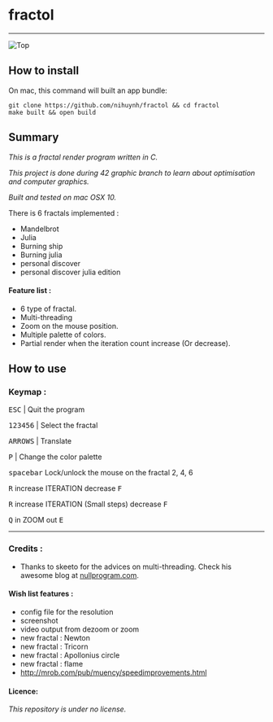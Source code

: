 # fractol

---
![Top](docs/screenshot/main.png)

## How to install

On mac, this command will built an app bundle:
```
git clone https://github.com/nihuynh/fractol && cd fractol
make built && open build
```

## Summary
_This is a fractal render program written in C._

_This project is done during 42 graphic branch to learn about optimisation and computer graphics._

_Built and tested on mac OSX 10._

There is 6 fractals implemented :
- Mandelbrot
- Julia
- Burning ship
- Burning julia
- personal discover
- personal discover julia edition

#### Feature list :
- 6 type of fractal.
- Multi-threading
- Zoom on the mouse position.
- Multiple palette of colors.
- Partial render when the iteration count increase (Or decrease).


## How to use

### Keymap :

<kbd>ESC</kbd> | Quit the program

<kbd>1</kbd><kbd>2</kbd><kbd>3</kbd><kbd>4</kbd><kbd>5</kbd><kbd>6</kbd> | Select the fractal

<kbd>ARROWS</kbd> | Translate

<kbd>P</kbd> | Change the color palette

<kbd>spacebar</kbd> Lock/unlock the mouse on the fractal 2, 4, 6

<kbd>R</kbd> increase   ITERATION   decrease <kbd>F</kbd>

<kbd>R</kbd> increase   ITERATION (Small steps)   decrease <kbd>F</kbd>

<kbd>Q</kbd> in   ZOOM   out <kbd>E</kbd>

---

### Credits :
* Thanks to skeeto for the advices on multi-threading.
Check his awesome blog at [nullprogram.com](https://nullprogram.com/index/).

#### Wish list features :
- config file for the resolution
- screenshot
- video output from dezoom or zoom
- new fractal : Newton
- new fractal : Tricorn
- new fractal : Apollonius circle
- new fractal : flame
- http://mrob.com/pub/muency/speedimprovements.html

#### Licence:
_This repository is under no license._